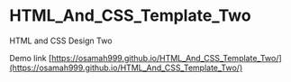 # HTML_And_CSS_Template_Two
HTML and CSS Design Two

Demo link [https://osamah999.github.io/HTML_And_CSS_Template_Two/](https://osamah999.github.io/HTML_And_CSS_Template_Two/)
